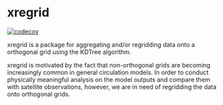 # xregrid

[![codecov](https://codecov.io/gh/roxyboy/xregrid/branch/master/graph/badge.svg)](https://codecov.io/gh/roxyboy/xregrid)

xregrid is a package for aggregating and/or regridding data onto a orthogonal grid using the KDTree algorithm.

xregrid is motivated by the fact that non-orthogonal grids are becoming increasingly common in general circulation models. In order to conduct physically meaningful analysis on the model outputs and compare them with satellite observations, however, we are in need of regridding the data onto orthogonal grids. 

